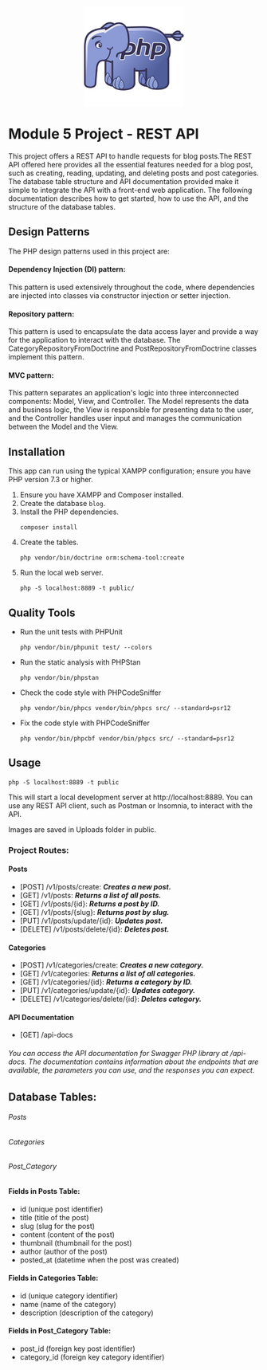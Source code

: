 <p align="center">
  <img align="center" height="200" src="public/elephpant.png">
</p>

# Module 5 Project - REST API
This project offers a REST API to handle requests for blog posts.The REST API offered here provides all the essential features needed for a blog post, such as creating, reading, updating, and deleting posts and post categories. The database table structure and API documentation provided make it simple to integrate the API with a front-end web application. The following documentation describes how to get started, how to use the API, and the structure of the database tables. 

## Design Patterns

The PHP design patterns used in this project are:

#### Dependency Injection (DI) pattern:
This pattern is used extensively throughout the code, where dependencies are injected into classes via constructor injection or setter injection.
#### Repository pattern:
This pattern is used to encapsulate the data access layer and provide a way for the application to interact with the database. The CategoryRepositoryFromDoctrine and PostRepositoryFromDoctrine classes implement this pattern.
#### MVC pattern:
This pattern  separates an application's logic into three interconnected components: Model, View, and Controller.
The Model represents the data and business logic, the View is responsible for presenting data to the user, and the Controller handles user input and manages the communication between the Model and the View.
## Installation
This app can run using the typical XAMPP configuration; ensure  you have PHP version 7.3 or higher.
1. Ensure you have XAMPP and Composer installed.
2. Create the database `blog`.
3. Install the PHP dependencies.  
   ````
   composer install
   ````
4. Create the tables. 
   ```
   php vendor/bin/doctrine orm:schema-tool:create 
   ````
5. Run the local web server.
   ```
   php -S localhost:8889 -t public/

## Quality Tools

- Run the unit tests with PHPUnit
  ```
  php vendor/bin/phpunit test/ --colors
  ```
- Run the static analysis with PHPStan
  ```
  php vendor/bin/phpstan
  ```
- Check the code style with PHPCodeSniffer
  ```
  php vendor/bin/phpcs vendor/bin/phpcs src/ --standard=psr12
  ```
- Fix the code style with PHPCodeSniffer
  ```
  php vendor/bin/phpcbf vendor/bin/phpcs src/ --standard=psr12

## Usage

```
php -S localhost:8889 -t public
```
This will start a local development server at http://localhost:8889. You can use any REST API client, such as Postman or Insomnia, to interact with the API.

Images are saved in Uploads folder in public.
### Project Routes:

#### Posts
* [POST] /v1/posts/create: ***Creates a new post.***
* [GET] /v1/posts: ***Returns a list of all posts.***
* [GET] /v1/posts/{id}: ***Returns a post by ID.***
* [GET] /v1/posts/{slug}: ***Returns  post by slug.***
* [PUT] /v1/posts/update/{id}: ***Updates post.***
* [DELETE] /v1/posts/delete/{id}: ***Deletes post.***

#### Categories
* [POST] /v1/categories/create: ***Creates a new category.***
* [GET] /v1/categories: ***Returns a list of all categories.***
* [GET] /v1/categories/{id}: ***Returns a  category by ID.***
* [PUT] /v1/categories/update/{id}: ***Updates category.***
* [DELETE] /v1/categories/delete/{id}: ***Deletes category.***

#### API Documentation
 * [GET] /api-docs
###### You can access the API documentation for Swagger PHP library at /api-docs. The documentation contains information about the endpoints that are available, the parameters you can use, and the responses you can expect.

## Database Tables:

###### Posts
###### Categories
###### Post_Category

#### Fields in Posts Table:

* id (unique post identifier)
* title (title of the post)
* slug (slug for the post)
* content (content of the post)
* thumbnail (thumbnail for the post)
* author (author of the post)
* posted_at (datetime when the post was created)

#### Fields in Categories Table:

* id (unique category identifier)
* name (name of the category)
* description (description of the category)

#### Fields in Post_Category Table:

* post_id (foreign key post identifier)
* category_id (foreign key category identifier)





